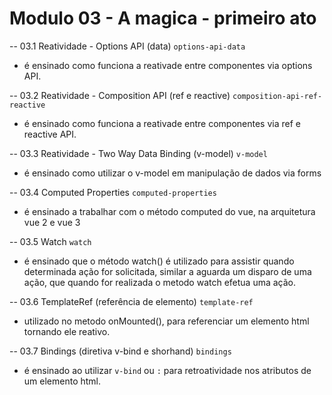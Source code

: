 # Modulo 03 - A magica - primeiro ato

-- 03.1 Reatividade - Options API (data) `options-api-data`

-  é ensinado como funciona a reativade entre componentes via options API.

-- 03.2 Reatividade - Composition API (ref e reactive) `composition-api-ref-reactive`

-  é ensinado como funciona a reativade entre componentes via ref e reactive API.

-- 03.3 Reatividade - Two Way Data Binding (v-model) `v-model`

-  é ensinado como utilizar o v-model em manipulação de dados via forms

-- 03.4 Computed Properties `computed-properties`

-  é ensinado a trabalhar com o método computed do vue, na arquitetura vue 2 e vue 3

-- 03.5 Watch `watch`

-  é ensinado que o método watch() é utilizado para assistir quando determinada ação for solicitada, similar a aguarda um disparo de uma ação, que quando for realizada o metodo watch efetua uma ação.

-- 03.6 TemplateRef (referência de elemento) `template-ref`

-  utilizado no metodo onMounted(), para referenciar um elemento html tornando ele reativo.

-- 03.7 Bindings (diretiva v-bind e shorhand) `bindings`

-  é ensinado ao utilizar `v-bind` ou `:` para retroatividade nos atributos de um elemento html.
